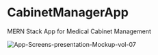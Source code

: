 # CabinetManagerApp
MERN Stack App for Medical Cabinet Management 
  
![App-Screens-presentation-Mockup-vol-07](https://user-images.githubusercontent.com/48627888/141648669-a84e3d05-3d71-42ba-87d2-831f84d56622.png)
